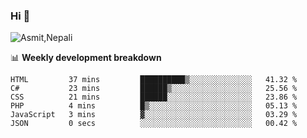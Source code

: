 ### Hi 👋

![Asmit,Nepali](https://media.giphy.com/media/L8K62iTDkzGX6/giphy.gif)
<!--
**asmit99nepali/asmit99nepali** is a ✨ _special_ ✨ repository because its `README.md` (this file) appears on your GitHub profile.

Here are some ideas to get you started:

- 🔭 I’m currently working on ...
- 🌱 I’m currently learning ...
- 👯 I’m looking to collaborate on ...
- 🤔 I’m looking for help with ...
- 💬 Ask me about ...
- 📫 How to reach me: ...
- 😄 Pronouns: ...
- ⚡ Fun fact: ...
-->


📊 **Weekly development breakdown**
<!--START_SECTION:waka-->

```text
HTML         37 mins         ██████████▒░░░░░░░░░░░░░░   41.32 %
C#           23 mins         ██████▒░░░░░░░░░░░░░░░░░░   25.56 %
CSS          21 mins         ██████░░░░░░░░░░░░░░░░░░░   23.86 %
PHP          4 mins          █▒░░░░░░░░░░░░░░░░░░░░░░░   05.13 %
JavaScript   3 mins          ▓░░░░░░░░░░░░░░░░░░░░░░░░   03.29 %
JSON         0 secs          ░░░░░░░░░░░░░░░░░░░░░░░░░   00.42 %
```

<!--END_SECTION:waka-->

